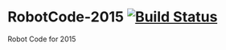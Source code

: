 RobotCode-2015 [![Build Status](https://travis-ci.org/HarkerRobo/RobotCode-2015.png?branch=master)](https://travis-ci.org/HarkerRobo/RobotCode-2015)
==============

Robot Code for 2015
